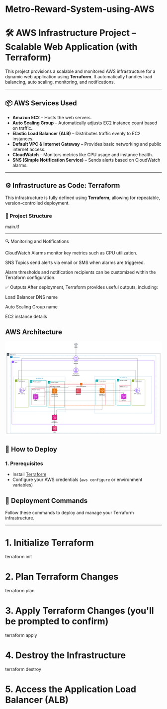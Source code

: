 # Metro-Reward-System-using-AWS
# 🛠️ AWS Infrastructure Project – Scalable Web Application (with Terraform)

This project provisions a scalable and monitored AWS infrastructure for a dynamic web application using **Terraform**. It automatically handles load balancing, auto scaling, monitoring, and notifications.

---

## 📦 AWS Services Used

- **Amazon EC2** – Hosts the web servers.
- **Auto Scaling Group** – Automatically adjusts EC2 instance count based on traffic.
- **Elastic Load Balancer (ALB)** – Distributes traffic evenly to EC2 instances.
- **Default VPC & Internet Gateway** – Provides basic networking and public internet access.
- **CloudWatch** – Monitors metrics like CPU usage and instance health.
- **SNS (Simple Notification Service)** – Sends alerts based on CloudWatch alarms.

---

## ⚙️ Infrastructure as Code: Terraform

This infrastructure is fully defined using **Terraform**, allowing for repeatable, version-controlled deployment.

### 📁 Project Structure 

main.tf

---

🔍 Monitoring and Notifications

CloudWatch Alarms monitor key metrics such as CPU utilization.

SNS Topics send alerts via email or SMS when alarms are triggered.

Alarm thresholds and notification recipients can be customized within the Terraform configuration.

✅ Outputs
After deployment, Terraform provides useful outputs, including:

Load Balancer DNS name

Auto Scaling Group name

EC2 instance details



## AWS Architecture

![AWS Architecture](https://github.com/Mahmoud9423/Metro-Reward-System-using-AWS/blob/main/AWS%20(3).png)




## 🚀 How to Deploy

### 1. Prerequisites
- Install [Terraform](https://www.terraform.io/downloads)
- Configure your AWS credentials (`aws configure` or environment variables)

## 🚀 Deployment Commands

Follow these commands to deploy and manage your Terraform infrastructure.

---

# 1. Initialize Terraform
terraform init

# 2. Plan Terraform Changes
terraform plan

# 3. Apply Terraform Changes (you'll be prompted to confirm)
terraform apply

# 4. Destroy the Infrastructure
terraform destroy

# 5. Access the Application Load Balancer (ALB)







